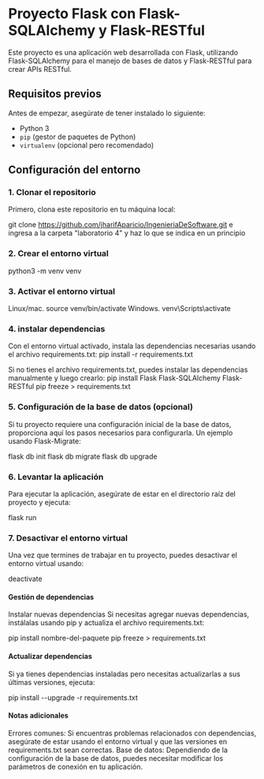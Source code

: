 # Proyecto Flask con Flask-SQLAlchemy y Flask-RESTful

Este proyecto es una aplicación web desarrollada con Flask, utilizando Flask-SQLAlchemy para el manejo de bases de datos y Flask-RESTful para crear APIs RESTful.

## Requisitos previos

Antes de empezar, asegúrate de tener instalado lo siguiente:

- Python 3
- `pip` (gestor de paquetes de Python)
- `virtualenv` (opcional pero recomendado)

## Configuración del entorno

### 1. Clonar el repositorio

Primero, clona este repositorio en tu máquina local:

git clone https://github.com/jharifAparicio/IngenieriaDeSoftware.git
e ingresa a la carpeta "laboratorio 4" y haz lo que se indica en un principio 

### 2. Crear el entorno virtual

python3 -m venv venv

### 3. Activar el entorno virtual

Linux/mac.
  source venv/bin/activate
Windows.
  venv\Scripts\activate

### 4. instalar dependencias

Con el entorno virtual activado, instala las dependencias necesarias usando el archivo requirements.txt:
pip install -r requirements.txt

Si no tienes el archivo requirements.txt, puedes instalar las dependencias manualmente y luego crearlo:
pip install Flask Flask-SQLAlchemy Flask-RESTful
pip freeze > requirements.txt

### 5. Configuración de la base de datos (opcional)

Si tu proyecto requiere una configuración inicial de la base de datos, proporciona aquí los pasos necesarios para configurarla. Un ejemplo usando Flask-Migrate:

flask db init
flask db migrate
flask db upgrade

### 6. Levantar la aplicación
Para ejecutar la aplicación, asegúrate de estar en el directorio raíz del proyecto y ejecuta:

flask run
### 7. Desactivar el entorno virtual
Una vez que termines de trabajar en tu proyecto, puedes desactivar el entorno virtual usando:

deactivate

#### Gestión de dependencias
Instalar nuevas dependencias
Si necesitas agregar nuevas dependencias, instálalas usando pip y actualiza el archivo requirements.txt:

pip install nombre-del-paquete
pip freeze > requirements.txt

#### Actualizar dependencias
Si ya tienes dependencias instaladas pero necesitas actualizarlas a sus últimas versiones, ejecuta:

pip install --upgrade -r requirements.txt

#### Notas adicionales
Errores comunes: Si encuentras problemas relacionados con dependencias, asegúrate de estar usando el entorno virtual y que las versiones en requirements.txt sean correctas.
Base de datos: Dependiendo de la configuración de la base de datos, puedes necesitar modificar los parámetros de conexión en tu aplicación.

